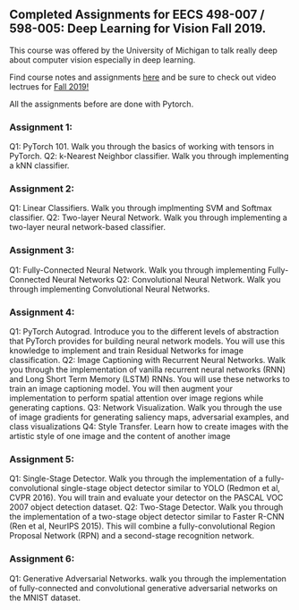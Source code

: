 
## Completed Assignments for EECS 498-007 / 598-005: Deep Learning for Vision Fall 2019.
This course was offered by the University of Michigan to talk really deep about computer vision especially in deep learning.

Find course notes and assignments [here](https://web.eecs.umich.edu/~justincj/teaching/eecs498/FA2019/schedule.html) and be sure to check out video lectrues for [Fall 2019!](https://www.youtube.com/playlist?list=PL5-TkQAfAZFbzxjBHtzdVCWE0Zbhomg7r)

All the assignments before are done with Pytorch.

### Assignment 1:
Q1: PyTorch 101. Walk you through the basics of working with tensors in PyTorch.
Q2: k-Nearest Neighbor classifier. Walk you through implementing a kNN classifier.
### Assignment 2:
Q1: Linear Classifiers. Walk you through implmenting SVM and Softmax classifier.
Q2: Two-layer Neural Network. Walk you through implementing a two-layer neural network-based classifier.
### Assignment 3:
Q1: Fully-Connected Neural Network. Walk you through implementing Fully-Connected Neural Networks
Q2: Convolutional Neural Network. Walk you through implementing Convolutional Neural Networks.
### Assignment 4:
Q1: PyTorch Autograd. Introduce you to the different levels of abstraction that PyTorch provides for building neural network models. You will use this knowledge to implement and train Residual Networks for image classification.
Q2: Image Captioning with Recurrent Neural Networks. Walk you through the implementation of vanilla recurrent neural networks (RNN) and Long Short Term Memory (LSTM) RNNs. You will use these networks to train an image captioning model. You will then augment your implementation to perform spatial attention over image regions while generating captions.
Q3: Network Visualization. Walk you through the use of image gradients for generating saliency maps, adversarial examples, and class visualizations
Q4: Style Transfer. Learn how to create images with the artistic style of one image and the content of another image
### Assignment 5:
Q1: Single-Stage Detector. Walk you through the implementation of a fully-convolutional single-stage object detector similar to YOLO (Redmon et al, CVPR 2016). You will train and evaluate your detector on the PASCAL VOC 2007 object detection dataset.
Q2: Two-Stage Detector. Walk you through the implementation of a two-stage object detector similar to Faster R-CNN (Ren et al, NeurIPS 2015). This will combine a fully-convolutional Region Proposal Network (RPN) and a second-stage recognition network.
### Assignment 6:
Q1: Generative Adversarial Networks. walk you through the implementation of fully-connected and convolutional generative adversarial networks on the MNIST dataset.
